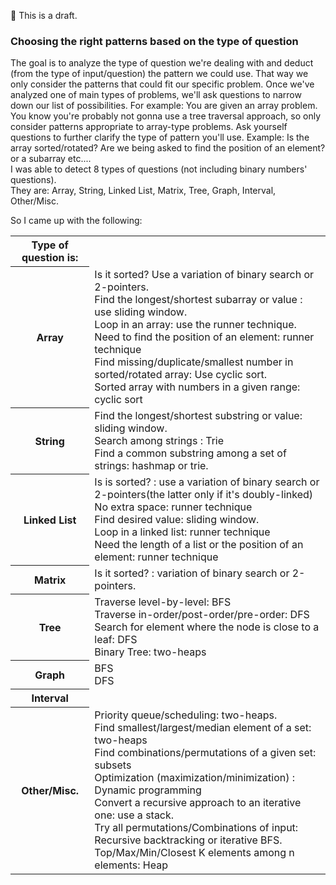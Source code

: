 🚧 This is a draft.

### Choosing the right patterns based on the type of question

The goal is to analyze the type of question we're dealing with and deduct (from the type of input/question) the pattern we could use. That way we only
consider the patterns that could fit our specific problem. Once we've analyzed one of main types of problems, we'll ask questions to narrow down our 
list of possibilities. For example: You are given an array problem. You know you're probably not gonna use a tree traversal approach, so only consider 
patterns appropriate to array-type problems. Ask yourself questions to further clarify the type of pattern you'll use. Example: Is the array sorted/rotated? 
Are we being asked to find the position of an element? or a subarray etc.... <br>
I was able to detect 8 types of questions (not including binary numbers' questions). <br>
They are:
  Array, String, Linked List, Matrix, Tree, Graph, Interval, Other/Misc.

So I came up with the following:
<table>
  <tr>
    <th>Type of question is:</th>
    <th></th>
  </tr>  
  <tr>
    <th>Array</th>
    <td>
    Is it sorted? Use a variation of binary search or 2-pointers. <br>
    Find the longest/shortest subarray or value : use sliding window. <br>
    Loop in an array: use the runner technique. <br>
    Need to find the position of an element: runner technique <br>
    Find missing/duplicate/smallest number in sorted/rotated array: Use cyclic sort. <br>
    Sorted array with numbers in a given range: cyclic sort
    </td>
  </tr>
  <tr>
    <th>String</th>
    <td>
    Find the longest/shortest substring or value: sliding window. <br>
    Search among strings : Trie <br>
    Find a common substring among a set of strings: hashmap or trie.
    </td>
  </tr>
    <tr>
    <th>Linked List</th>
    <td>
    Is is sorted? : use a variation of binary search or 2-pointers(the latter only if it's doubly-linked) <br>
    No extra space: runner technique <br>
    Find desired value: sliding window. <br>
    Loop in a linked list: runner technique <br>
    Need the length of a list or the position of an element: runner technique
    </td>
  </tr>
  <tr>
    <th>Matrix</th>
    <td>
    Is it sorted? : variation of binary search or 2-pointers.
    </td>
  </tr>
  <tr>
    <th>Tree</th>
    <td>
    Traverse level-by-level: BFS <br>
    Traverse in-order/post-order/pre-order: DFS <br>
    Search for element where the node is close to a leaf: DFS <br>
    Binary Tree: two-heaps
    </td>
  </tr>
    <tr>
    <th>Graph</th>
    <td>
    BFS <br>
    DFS
    </td>
  </tr>
  <tr>
    <th>Interval</th>
    <td></td>
  </tr>
  <tr>
    <th>Other/Misc.</th>
    <td>
    Priority queue/scheduling: two-heaps. <br>
    Find smallest/largest/median element of a set: two-heaps <br>
    Find combinations/permutations of a given set: subsets <br>
    Optimization (maximization/minimization) : Dynamic programming <br>
    Convert a recursive approach to an iterative one: use a stack. <br>
    Try all permutations/Combinations of input: Recursive backtracking or iterative BFS. <br>
    Top/Max/Min/Closest K elements among n elements: Heap
    </td>
  </tr>
</table>
